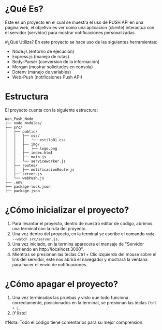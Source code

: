 # ¿Qué Es?
Este es un proyecto en el cual se muestra el uso de PUSH API en una página web, el objetivo es ver como una aplicacion (cliente) interactua con el servidor (servidor) para mostrar notificaciones personalizadas.

#¿Qué Utiliza?
En este proyecto se hace uso de las siguientes herramientas:
  - Node.js (entorno de ejecución)
  - Express.js (manejo de rutas)
  - Body-Parser (conversion de la información)
  - Morgan (mostrar solicitudes en consola)
  - Dotenv (manejo de variables)
  - Web-Push (notificaiones Push API)

# Estructura
El proyecto cuenta con la siguiente estructura:
```plaintext
Wen_Push_Node
├── node_modules/
├── src/
│   ├── public/
│   │   ├── css/
│   │   │   └── estilo01.css
│   │   ├── img/
│   │   │   ├── logo.png
│   │   ├── index.html
│   │   ├── main.js
│   │   └── serviceworker.js
│   ├── routes/
│   │   ├── notificacionRoute.js
│   ├── server.js
│   └── webPush.js 
├── .env
├── package-lock.json
├── package.json

```

# ¿Cómo inicializar el proyecto?

  1. Para levantar el proyecto, dentro de nuestro editor de código, abrimos una terminal con la ruta del proyecto.
  2. Una vez dentro del proyecto, en la terminal se escribe el comando `node --watch src/server.js`.
  3. Una vez iniciado, en la termina aparecera el mensaje de "Servidor corriendo en http://localhost:3000".
  4. Mientras se presionan las teclas Ctrl + Clic izquierdo del mouse sobre el link del servidor, este nos abrirá el navegador y mostrará la ventana para hacer el envio de notificaciones.

# ¿Cómo apagar el proyecto?

  1. Una vez terminadas las pruebas y visto que todo funciona correctamente, posicionados en la terminal, se presionan las teclas `Ctrl + C`.
  2. ¡Y listo!

#Nota: Todo el codigo tiene comentarios para su mejor comprension.
